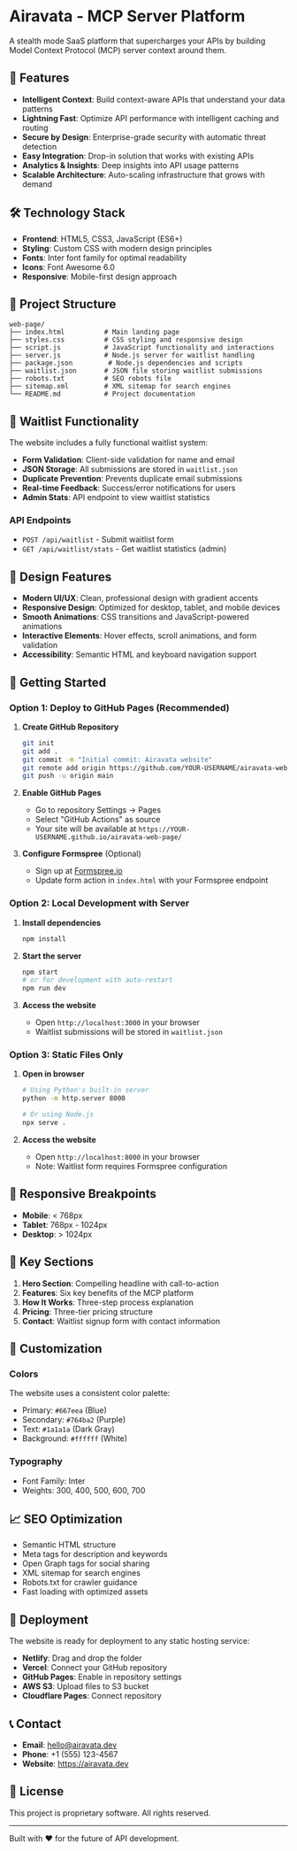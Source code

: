 # Airavata - MCP Server Platform

A stealth mode SaaS platform that supercharges your APIs by building Model Context Protocol (MCP) server context around them.

## 🚀 Features

- **Intelligent Context**: Build context-aware APIs that understand your data patterns
- **Lightning Fast**: Optimize API performance with intelligent caching and routing
- **Secure by Design**: Enterprise-grade security with automatic threat detection
- **Easy Integration**: Drop-in solution that works with existing APIs
- **Analytics & Insights**: Deep insights into API usage patterns
- **Scalable Architecture**: Auto-scaling infrastructure that grows with demand

## 🛠️ Technology Stack

- **Frontend**: HTML5, CSS3, JavaScript (ES6+)
- **Styling**: Custom CSS with modern design principles
- **Fonts**: Inter font family for optimal readability
- **Icons**: Font Awesome 6.0
- **Responsive**: Mobile-first design approach

## 📁 Project Structure

```
web-page/
├── index.html          # Main landing page
├── styles.css          # CSS styling and responsive design
├── script.js           # JavaScript functionality and interactions
├── server.js           # Node.js server for waitlist handling
├── package.json         # Node.js dependencies and scripts
├── waitlist.json       # JSON file storing waitlist submissions
├── robots.txt          # SEO robots file
├── sitemap.xml         # XML sitemap for search engines
└── README.md           # Project documentation
```

## 📝 Waitlist Functionality

The website includes a fully functional waitlist system:

- **Form Validation**: Client-side validation for name and email
- **JSON Storage**: All submissions are stored in `waitlist.json`
- **Duplicate Prevention**: Prevents duplicate email submissions
- **Real-time Feedback**: Success/error notifications for users
- **Admin Stats**: API endpoint to view waitlist statistics

### API Endpoints

- `POST /api/waitlist` - Submit waitlist form
- `GET /api/waitlist/stats` - Get waitlist statistics (admin)

## 🎨 Design Features

- **Modern UI/UX**: Clean, professional design with gradient accents
- **Responsive Design**: Optimized for desktop, tablet, and mobile devices
- **Smooth Animations**: CSS transitions and JavaScript-powered animations
- **Interactive Elements**: Hover effects, scroll animations, and form validation
- **Accessibility**: Semantic HTML and keyboard navigation support

## 🚀 Getting Started

### Option 1: Deploy to GitHub Pages (Recommended)

1. **Create GitHub Repository**
   ```bash
   git init
   git add .
   git commit -m "Initial commit: Airavata website"
   git remote add origin https://github.com/YOUR-USERNAME/airavata-web-page.git
   git push -u origin main
   ```

2. **Enable GitHub Pages**
   - Go to repository Settings → Pages
   - Select "GitHub Actions" as source
   - Your site will be available at `https://YOUR-USERNAME.github.io/airavata-web-page/`

3. **Configure Formspree** (Optional)
   - Sign up at [Formspree.io](https://formspree.io)
   - Update form action in `index.html` with your Formspree endpoint

### Option 2: Local Development with Server

1. **Install dependencies**
   ```bash
   npm install
   ```

2. **Start the server**
   ```bash
   npm start
   # or for development with auto-restart
   npm run dev
   ```

3. **Access the website**
   - Open `http://localhost:3000` in your browser
   - Waitlist submissions will be stored in `waitlist.json`

### Option 3: Static Files Only

1. **Open in browser**
   ```bash
   # Using Python's built-in server
   python -m http.server 8000

   # Or using Node.js
   npx serve .
   ```

2. **Access the website**
   - Open `http://localhost:8000` in your browser
   - Note: Waitlist form requires Formspree configuration

## 📱 Responsive Breakpoints

- **Mobile**: < 768px
- **Tablet**: 768px - 1024px
- **Desktop**: > 1024px

## 🎯 Key Sections

1. **Hero Section**: Compelling headline with call-to-action
2. **Features**: Six key benefits of the MCP platform
3. **How It Works**: Three-step process explanation
4. **Pricing**: Three-tier pricing structure
5. **Contact**: Waitlist signup form with contact information

## 🔧 Customization

### Colors
The website uses a consistent color palette:
- Primary: `#667eea` (Blue)
- Secondary: `#764ba2` (Purple)
- Text: `#1a1a1a` (Dark Gray)
- Background: `#ffffff` (White)

### Typography
- Font Family: Inter
- Weights: 300, 400, 500, 600, 700

## 📈 SEO Optimization

- Semantic HTML structure
- Meta tags for description and keywords
- Open Graph tags for social sharing
- XML sitemap for search engines
- Robots.txt for crawler guidance
- Fast loading with optimized assets

## 🚀 Deployment

The website is ready for deployment to any static hosting service:

- **Netlify**: Drag and drop the folder
- **Vercel**: Connect your GitHub repository
- **GitHub Pages**: Enable in repository settings
- **AWS S3**: Upload files to S3 bucket
- **Cloudflare Pages**: Connect repository

## 📞 Contact

- **Email**: hello@airavata.dev
- **Phone**: +1 (555) 123-4567
- **Website**: https://airavata.dev

## 📄 License

This project is proprietary software. All rights reserved.

---

Built with ❤️ for the future of API development.
